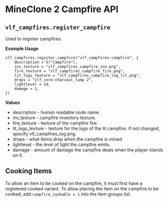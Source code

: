 # MineClone 2 Campfire API
## `vlf_campfires.register_campfire`
Used to register campfires.

**Example Usage**
```
vlf_campfires.register_campfire("vlf_campfires:campfire", {
	description = S("Campfire"),
	inv_texture = "vlf_campfires_campfire_inv.png",
	fire_texture = "vlf_campfires_campfire_fire.png",
	lit_logs_texture = "vlf_campfires_campfire_log_lit.png",
	drops = "vlf_core:charcoal_lump 2",
	lightlevel = 14,
	damage = 1,
})
```
**Values**
* description - human readable node name.
* inv_texture - campfire inventory texture.
* fire_texture - texture of the campfire fire.
* lit_logs_texture - texture for the logs of the lit campfire. if not changed, specify vlf_campfires_log.png.
* drops - what items drop when the campfire is mined.
* lightlevel - the level of light the campfire emits.
* damage - amount of damage the campfire deals when the player stands on it.

## Cooking Items
To allow an item to be cooked on the campfire, it must first have a registered cooked variant. To allow placing the item on the campfire to be cooked, add `campfire_cookable = 1` into the item groups list.
